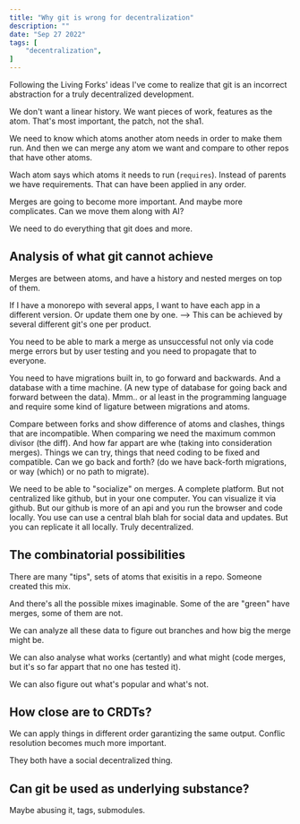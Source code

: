 ```yaml
---
title: "Why git is wrong for decentralization"
description: ""
date: "Sep 27 2022"
tags: [
    "decentralization",
]
---
```


Following the Living Forks' ideas I've come to realize that git is an incorrect
abstraction for a truly decentralized development.

We don't want a linear history. We want pieces of work, features as the atom.
That's most important, the patch, not the sha1.

We need to know which atoms another atom needs in order to make them run. And
then we can merge any atom we want and compare to other repos that have other
atoms.

Wach atom says which atoms it needs to run (`requires`). Instead of parents we
have requirements. That can have been applied in any order.

Merges are going to become more important. And maybe more complicates. Can we
move them along with AI?

We need to do everything that git does and more.

## Analysis of what git cannot achieve

Merges are between atoms, and have a history and nested merges on top of them.

If I have a monorepo with several apps, I want to have each app in a different
version. Or update them one by one. --> This can be achieved by several
different git's one per product.


You need to be able to mark a merge as unsuccessful not only via code merge
errors but by user testing and you need to propagate that to everyone.

You need to have migrations built in, to go forward and backwards. And a
database with a time machine. (A new type of database for going back and
forward between the data).
Mmm.. or al least in the programming language and require some kind of ligature
between migrations and atoms.

Compare between forks and show difference of atoms and clashes, things that are
incompatible. When comparing we need the maximum common divisor (the diff). And
how far appart are whe (taking into consideration merges). Things we can try,
things that need coding to be fixed and compatible. Can we go back and forth?
(do we have back-forth migrations, or way (which) or no path to migrate).

We need to be able to "socialize" on merges. A complete platform. But not
centralized like github, but in your one computer.
You can visualize it via github. But our github is more of an api and you run
the browser and code locally. You use can use a central blah blah for social
data and updates. But you can replicate it all locally. Truly decentralized.

## The combinatorial possibilities

There are many "tips", sets of atoms that exisitis in a repo. Someone created
this mix.

And there's all the possible mixes imaginable. Some of the are "green" have
merges, some of them are not.

We can analyze all these data to figure out branches and how big the merge
might be.

We can also analyse what works (certantly) and what might (code merges, but
it's so far appart that no one has tested it).

We can also figure out what's popular and what's not.


## How close are to CRDTs?

We can apply things in different order garantizing the same output. Conflic
resolution becomes much more important.

They both have a social decentralized thing.

## Can git be used as underlying substance?

Maybe abusing it, tags, submodules.
